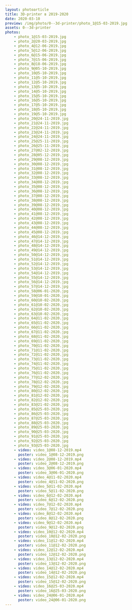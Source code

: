 ```yaml
---
layout: photoarticle
title: 3D-printer в 2019-2020
date: 2020-03-10
preview: /img/photo/0--3d-printer/photo_1@15-03-2019.jpg
assets: 0--3d-printer
photos:
    - photo_1@15-03-2019.jpg
    - photo_2@20-03-2019.jpg
    - photo_4@12-06-2019.jpg
    - photo_5@12-06-2019.jpg
    - photo_6@15-06-2019.jpg
    - photo_7@15-06-2019.jpg
    - photo_8@18-06-2019.jpg
    - photo_9@05-10-2019.jpg
    - photo_10@5-10-2019.jpg
    - photo_11@5-10-2019.jpg
    - photo_12@5-10-2019.jpg
    - photo_13@5-10-2019.jpg
    - photo_14@5-10-2019.jpg
    - photo_15@5-10-2019.jpg
    - photo_16@5-10-2019.jpg
    - photo_17@5-10-2019.jpg
    - photo_18@5-10-2019.jpg
    - photo_19@5-10-2019.jpg
    - photo_20@24-11-2019.jpg
    - photo_21@24-11-2019.jpg
    - photo_22@24-11-2019.jpg
    - photo_23@24-11-2019.jpg
    - photo_24@24-11-2019.jpg
    - photo_25@25-11-2019.jpg
    - photo_26@25-11-2019.jpg
    - photo_27@02-12-2019.jpg
    - photo_28@05-12-2019.jpg
    - photo_29@08-12-2019.jpg
    - photo_30@08-12-2019.jpg
    - photo_31@08-12-2019.jpg
    - photo_32@08-12-2019.jpg
    - photo_33@08-12-2019.jpg
    - photo_34@08-12-2019.jpg
    - photo_35@08-12-2019.jpg
    - photo_36@08-12-2019.jpg
    - photo_37@08-12-2019.jpg
    - photo_38@08-12-2019.jpg
    - photo_39@08-12-2019.jpg
    - photo_40@08-12-2019.jpg
    - photo_41@08-12-2019.jpg
    - photo_42@08-12-2019.jpg
    - photo_43@08-12-2019.jpg
    - photo_44@08-12-2019.jpg
    - photo_45@08-12-2019.jpg
    - photo_46@14-12-2019.jpg
    - photo_47@14-12-2019.jpg
    - photo_48@14-12-2019.jpg
    - photo_49@14-12-2019.jpg
    - photo_50@14-12-2019.jpg
    - photo_51@14-12-2019.jpg
    - photo_52@14-12-2019.jpg
    - photo_53@14-12-2019.jpg
    - photo_54@14-12-2019.jpg
    - photo_55@14-12-2019.jpg
    - photo_56@14-12-2019.jpg
    - photo_57@14-12-2019.jpg
    - photo_58@06-01-2020.jpg
    - photo_59@10-01-2020.jpg
    - photo_60@10-02-2020.jpg
    - photo_61@10-02-2020.jpg
    - photo_62@10-02-2020.jpg
    - photo_63@10-02-2020.jpg
    - photo_64@11-02-2020.jpg
    - photo_65@11-02-2020.jpg
    - photo_66@11-02-2020.jpg
    - photo_67@11-02-2020.jpg
    - photo_68@11-02-2020.jpg
    - photo_69@11-02-2020.jpg
    - photo_70@11-02-2020.jpg
    - photo_71@11-02-2020.jpg
    - photo_72@11-02-2020.jpg
    - photo_73@11-02-2020.jpg
    - photo_74@11-02-2020.jpg
    - photo_75@11-02-2020.jpg
    - photo_76@11-02-2020.jpg
    - photo_77@12-02-2020.jpg
    - photo_78@12-02-2020.jpg
    - photo_79@12-02-2020.jpg
    - photo_80@12-02-2020.jpg
    - photo_81@12-02-2020.jpg
    - photo_82@12-02-2020.jpg
    - photo_83@21-02-2020.jpg
    - photo_85@25-03-2020.jpg
    - photo_86@25-03-2020.jpg
    - photo_87@25-03-2020.jpg
    - photo_88@25-03-2020.jpg
    - photo_89@25-03-2020.jpg
    - photo_90@25-03-2020.jpg
    - photo_91@25-03-2020.jpg
    - photo_92@25-03-2020.jpg
    - photo_93@25-03-2020.jpg
    - video: video_1@08-12-2019.mp4
      poster: video_1@08-12-2019.png
    - video: video_2@08-12-2019.mp4
      poster: video_2@08-12-2019.png
    - video: video_3@06-01-2020.mp4
      poster: video_3@06-01-2020.png
    - video: video_4@11-02-2020.mp4
      poster: video_4@11-02-2020.png
    - video: video_5@11-02-2020.mp4
      poster: video_5@11-02-2020.png
    - video: video_6@12-02-2020.mp4
      poster: video_6@12-02-2020.png
    - video: video_7@12-02-2020.mp4
      poster: video_7@12-02-2020.png
    - video: video_8@12-02-2020.mp4
      poster: video_8@12-02-2020.png
    - video: video_9@12-02-2020.mp4
      poster: video_9@12-02-2020.png
    - video: video_10@12-02-2020.mp4
      poster: video_10@12-02-2020.png
    - video: video_11@12-02-2020.mp4
      poster: video_11@12-02-2020.png
    - video: video_12@12-02-2020.mp4
      poster: video_12@12-02-2020.png
    - video: video_13@12-02-2020.mp4
      poster: video_13@12-02-2020.png
    - video: video_14@12-02-2020.mp4
      poster: video_14@12-02-2020.png
    - video: video_15@12-02-2020.mp4
      poster: video_15@12-02-2020.png
    - video: video_16@25-03-2020.mp4
      poster: video_16@25-03-2020.png
    - video: video_24@06-01-2020.mp4
      poster: video_24@06-01-2020.png
---
```

